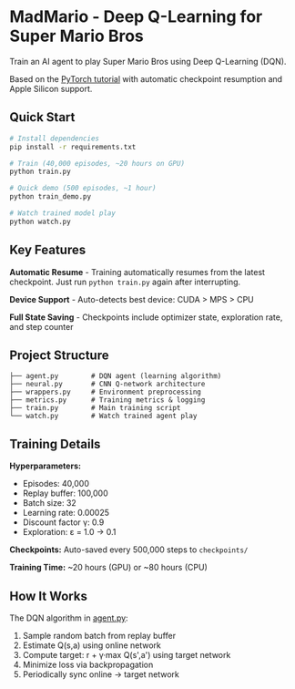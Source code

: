 # MadMario - Deep Q-Learning for Super Mario Bros

Train an AI agent to play Super Mario Bros using Deep Q-Learning (DQN).

Based on the [PyTorch tutorial](https://pytorch.org/tutorials/intermediate/mario_rl_tutorial.html) with automatic checkpoint resumption and Apple Silicon support.

## Quick Start

```bash
# Install dependencies
pip install -r requirements.txt

# Train (40,000 episodes, ~20 hours on GPU)
python train.py

# Quick demo (500 episodes, ~1 hour)
python train_demo.py

# Watch trained model play
python watch.py
```

## Key Features

**Automatic Resume** - Training automatically resumes from the latest checkpoint. Just run `python train.py` again after interrupting.

**Device Support** - Auto-detects best device: CUDA > MPS > CPU

**Full State Saving** - Checkpoints include optimizer state, exploration rate, and step counter

## Project Structure

```
├── agent.py        # DQN agent (learning algorithm)
├── neural.py       # CNN Q-network architecture
├── wrappers.py     # Environment preprocessing
├── metrics.py      # Training metrics & logging
├── train.py        # Main training script
└── watch.py        # Watch trained agent play
```

## Training Details

**Hyperparameters:**
- Episodes: 40,000
- Replay buffer: 100,000
- Batch size: 32
- Learning rate: 0.00025
- Discount factor γ: 0.9
- Exploration: ε = 1.0 → 0.1

**Checkpoints:** Auto-saved every 500,000 steps to `checkpoints/`

**Training Time:** ~20 hours (GPU) or ~80 hours (CPU)

## How It Works

The DQN algorithm in [agent.py](agent.py):
1. Sample random batch from replay buffer
2. Estimate Q(s,a) using online network
3. Compute target: r + γ·max Q(s',a') using target network
4. Minimize loss via backpropagation
5. Periodically sync online → target network

